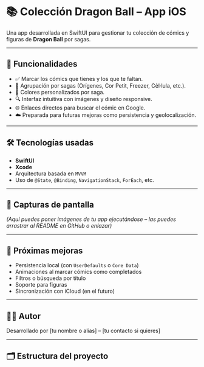 # 📚 Colección Dragon Ball – App iOS

Una app desarrollada en SwiftUI para gestionar tu colección de cómics y figuras de **Dragon Ball** por sagas.

---

## 🧩 Funcionalidades

- ✅ Marcar los cómics que tienes y los que te faltan.
- 📖 Agrupación por sagas (Orígenes, Cor Petit, Freezer, Cèl·lula, etc.).
- 🎨 Colores personalizados por saga.
- 🔍 Interfaz intuitiva con imágenes y diseño responsive.
- 🌐 Enlaces directos para buscar el cómic en Google.
- ☁️ Preparada para futuras mejoras como persistencia y geolocalización.

---

## 🛠️ Tecnologías usadas

- **SwiftUI**
- **Xcode**
- Arquitectura basada en `MVVM`
- Uso de `@State`, `@Binding`, `NavigationStack`, `ForEach`, etc.

---

## 📱 Capturas de pantalla

_(Aquí puedes poner imágenes de tu app ejecutándose – las puedes arrastrar al README en GitHub o enlazar)_

---

## 🚀 Próximas mejoras

- Persistencia local (con `UserDefaults` o `Core Data`)
- Animaciones al marcar cómics como completados
- Filtros o búsqueda por título
- Soporte para figuras
- Sincronización con iCloud (en el futuro)

---

## 👨‍💻 Autor

Desarrollado por [tu nombre o alias] – [tu contacto si quieres]

---

## 🗂 Estructura del proyecto

